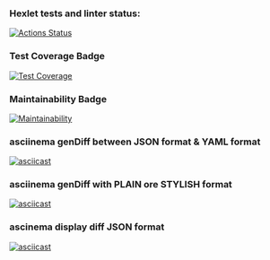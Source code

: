 ### Hexlet tests and linter status:
[![Actions Status](https://github.com/novapc74/php-project-lvl2/workflows/hexlet-check/badge.svg)](https://github.com/novapc74/php-project-lvl2/actions)

### Test Coverage Badge
[![Test Coverage](https://api.codeclimate.com/v1/badges/9387af61c0635b0d20f5/test_coverage)](https://codeclimate.com/github/novapc74/php-project-lvl2/test_coverage)

### Maintainability Badge
[![Maintainability](https://api.codeclimate.com/v1/badges/9387af61c0635b0d20f5/maintainability)](https://codeclimate.com/github/novapc74/php-project-lvl2/maintainability)

### asciinema genDiff between JSON format & YAML format
[![asciicast](https://asciinema.org/a/94hWSKs57AhamZFeDY6mVMasV.svg)](https://asciinema.org/a/94hWSKs57AhamZFeDY6mVMasV)

### asciinema genDiff with PLAIN ore STYLISH format
[![asciicast](https://asciinema.org/a/D4v5DMwQu9A4eErGBf8v7jQyt.svg)](https://asciinema.org/a/D4v5DMwQu9A4eErGBf8v7jQyt)

### ascinema display diff JSON format 
[![asciicast](https://asciinema.org/a/1NIJJ9NrWdPfIPUm3m5VGMPmZ.svg)](https://asciinema.org/a/1NIJJ9NrWdPfIPUm3m5VGMPmZ)
